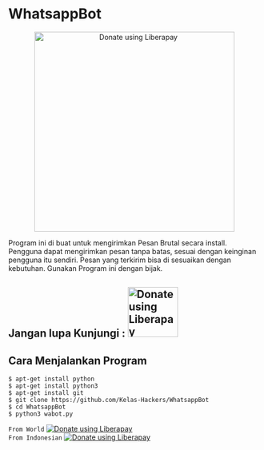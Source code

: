 # WhatsappBot

<center><noscript><a href="https://r-protech.blogspot.com"><img display: block; margin-left: auto; margin-right: auto; width="400px" height="400px" alt="Donate using Liberapay" src="https://1.bp.blogspot.com/-n5K_-jCBJwc/X09tKGiwahI/AAAAAAAAAEk/BZ1i4fezdiwZbhN8AZO6VagZKmJeQ7-SgCLcBGAsYHQ/s1233/logo.png"></a></noscript><br/></center>

Program ini di buat untuk mengirimkan Pesan Brutal secara install. Pengguna dapat mengirimkan pesan tanpa batas, sesuai dengan keinginan pengguna itu sendiri. Pesan yang terkirim bisa di sesuaikan dengan kebutuhan. Gunakan Program ini dengan bijak.

## Jangan lupa Kunjungi : <noscript><a href="https://r-protech.blogspot.com"><img width="100px" alt="Donate using Liberapay" src="https://1.bp.blogspot.com/-m2JyQ7xyKuw/X02-DjWaS4I/AAAAAAAAACU/auN-DJJdNgYpmmCD9IXUa_1wVuM2XZ33gCLcBGAsYHQ/s519/20200901_101424.png"></a></noscript><br/>

## Cara Menjalankan Program
```
$ apt-get install python
$ apt-get install python3
$ apt-get install git
$ git clone https://github.com/Kelas-Hackers/WhatsappBot
$ cd WhatsappBot
$ python3 wabot.py

```

```From World```
<noscript><a href="https://paypal.me/indonimous"><img alt="Donate using Liberapay" src="https://liberapay.com/assets/widgets/donate.svg"></a></noscript><br/>
```From Indonesian```
<noscript><a href="https://sociabuzz.com/rivalid/donate"><img alt="Donate using Liberapay" src="https://liberapay.com/assets/widgets/donate.svg"></a></noscript>
